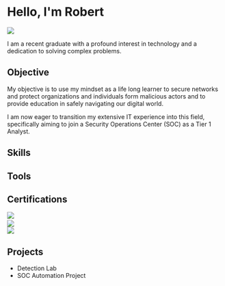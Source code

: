 # Hello, I'm Robert
<a href="https://www.linkedin.com/in/robertfs/"><img src="https://img.shields.io/badge/-LinkedIn-0072b1?&style=for-the-badge&logo=linkedin&logoColor=white" /></a>


I am a recent graduate with a profound interest in technology and a dedication to solving complex problems.

## Objective
My objective is to use my mindset as a life long learner to secure networks and protect organizations and individuals form malicious actors and to provide education in safely navigating our digital world. 

I am now eager to transition my extensive IT experience into this field, specifically aiming to join a Security Operations Center (SOC) as a Tier 1 Analyst.

## Skills


## Tools



## Certifications
<div>
<pre>
<img src="https://img.shields.io/badge/CompTIA%20A%2B-Certified-brightgreen?style=for-the-badge"/> 
<img src="https://img.shields.io/badge/CompTIA%20Project%2B-Certified-007ec6?style=for-the-badge"/>
<img src="https://img.shields.io/badge/ITIL%20Foundation-Certified-6d1f80?style=for-the-badge"/>
</pre>
</div>

## Projects
- Detection Lab
- SOC Automation Project
